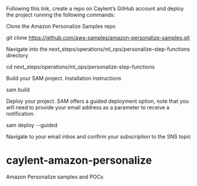 Following this link, create a repo on Caylent’s GitHub account and deploy the project running the following commands:

Clone the Amazon Personalize Samples repo

git clone https://github.com/aws-samples/amazon-personalize-samples.git

Navigate into the next_steps/operations/ml_ops/personalize-step-functions directory

cd next_steps/operations/ml_ops/personalize-step-functions

Build your SAM project. Installation instructions 

sam build

Deploy your project. SAM offers a guided deployment option, note that you will need to provide your email address as a parameter to receive a notification.

sam deploy --guided

Navigate to your email inbox and confirm your subscription to the SNS topic





# caylent-amazon-personalize
Amazon Personalize samples and POCs
